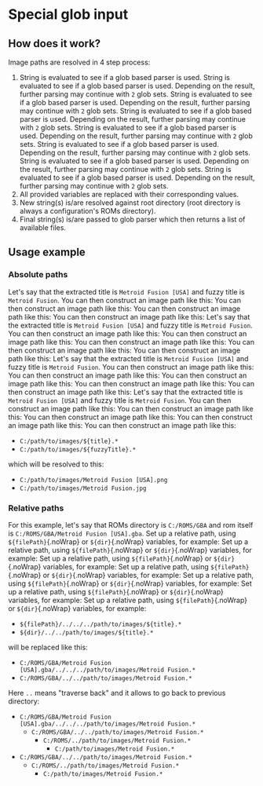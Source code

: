 # Special glob input

## How does it work?

Image paths are resolved in 4 step process:

1. String is evaluated to see if a glob based parser is used. String is evaluated to see if a glob based parser is used. Depending on the result, further parsing may continue with `2` glob sets. String is evaluated to see if a glob based parser is used. Depending on the result, further parsing may continue with `2` glob sets. String is evaluated to see if a glob based parser is used. Depending on the result, further parsing may continue with `2` glob sets. String is evaluated to see if a glob based parser is used. Depending on the result, further parsing may continue with `2` glob sets. String is evaluated to see if a glob based parser is used. Depending on the result, further parsing may continue with `2` glob sets. String is evaluated to see if a glob based parser is used. Depending on the result, further parsing may continue with `2` glob sets. String is evaluated to see if a glob based parser is used. Depending on the result, further parsing may continue with `2` glob sets.
1. All provided variables are replaced with their corresponding values.
1. New string(s) is/are resolved against root directory (root directory is always a configuration's ROMs directory).
1. Final string(s) is/are passed to glob parser which then returns a list of available files.

## Usage example

### Absolute paths

Let's say that the extracted title is `Metroid Fusion [USA]` and fuzzy title is `Metroid Fusion`. You can then construct an image path like this: You can then construct an image path like this: You can then construct an image path like this: You can then construct an image path like this: Let's say that the extracted title is `Metroid Fusion [USA]` and fuzzy title is `Metroid Fusion`. You can then construct an image path like this: You can then construct an image path like this: You can then construct an image path like this: You can then construct an image path like this: You can then construct an image path like this: Let's say that the extracted title is `Metroid Fusion [USA]` and fuzzy title is `Metroid Fusion`. You can then construct an image path like this: You can then construct an image path like this: You can then construct an image path like this: You can then construct an image path like this: You can then construct an image path like this: Let's say that the extracted title is `Metroid Fusion [USA]` and fuzzy title is `Metroid Fusion`. You can then construct an image path like this: You can then construct an image path like this: You can then construct an image path like this: You can then construct an image path like this: You can then construct an image path like this:

- `C:/path/to/images/${title}.*`
- `C:/path/to/images/${fuzzyTitle}.*`

which will be resolved to this:

- `C:/path/to/images/Metroid Fusion [USA].png`
- `C:/path/to/images/Metroid Fusion.jpg`

### Relative paths

For this example, let's say that ROMs directory is `C:/ROMS/GBA` and rom itself is `C:/ROMS/GBA/Metroid Fusion [USA].gba`. Set up a relative path, using `${filePath}`{.noWrap} or `${dir}`{.noWrap} variables, for example: Set up a relative path, using `${filePath}`{.noWrap} or `${dir}`{.noWrap} variables, for example: Set up a relative path, using `${filePath}`{.noWrap} or `${dir}`{.noWrap} variables, for example: Set up a relative path, using `${filePath}`{.noWrap} or `${dir}`{.noWrap} variables, for example: Set up a relative path, using `${filePath}`{.noWrap} or `${dir}`{.noWrap} variables, for example: Set up a relative path, using `${filePath}`{.noWrap} or `${dir}`{.noWrap} variables, for example: Set up a relative path, using `${filePath}`{.noWrap} or `${dir}`{.noWrap} variables, for example:

- `${filePath}/../../../path/to/images/${title}.*`
- `${dir}/../../path/to/images/${title}.*`

will be replaced like this:

- `C:/ROMS/GBA/Metroid Fusion [USA].gba/../../../path/to/images/Metroid Fusion.*`
- `C:/ROMS/GBA/../../path/to/images/Metroid Fusion.*`

Here `..` means "traverse back" and it allows to go back to previous directory:

- `C:/ROMS/GBA/Metroid Fusion [USA].gba/../../../path/to/images/Metroid Fusion.*`
  - `C:/ROMS/GBA/../../path/to/images/Metroid Fusion.*`
    - `C:/ROMS/../path/to/images/Metroid Fusion.*`
      - `C:/path/to/images/Metroid Fusion.*`
- `C:/ROMS/GBA/../../path/to/images/Metroid Fusion.*`
  - `C:/ROMS/../path/to/images/Metroid Fusion.*`
    - `C:/path/to/images/Metroid Fusion.*`

